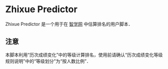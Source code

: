 # Zhixue Predictor

Zhixue Predictor 是一个用于在 [智学网](https://www.zhixue.com/) 中估算排名的用户脚本．

## 注意

本脚本利用“历次成绩变化”中的等级计算排名，使用前请确认“历次成绩变化等级规则说明”中的“等级划分”为“按人数比例”．
